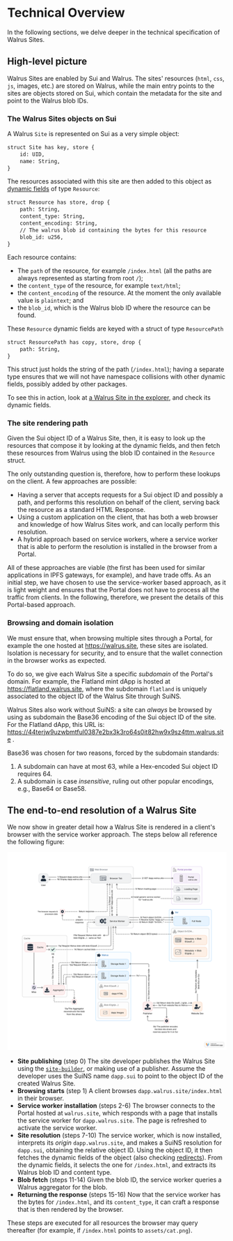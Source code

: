 # Technical Overview

In the following sections, we delve deeper in the technical specification of Walrus Sites.

## High-level picture

Walrus Sites are enabled by Sui and Walrus.  The sites' resources (`html`, `css`, `js`, images,
etc.) are stored on Walrus, while the main entry points to the sites are objects stored on Sui,
which contain the metadata for the site and point to the Walrus blob IDs.

### The Walrus Sites objects on Sui

A Walrus `Site` is represented on Sui as a very simple object:

``` move
struct Site has key, store {
    id: UID,
    name: String,
}
```

The resources associated with this site are then added to this object as [dynamic
fields](https://docs.sui.io/concepts/dynamic-fields/) of type `Resource`:

``` move
struct Resource has store, drop {
    path: String,
    content_type: String,
    content_encoding: String,
    // The walrus blob id containing the bytes for this resource
    blob_id: u256,
}
```

Each resource contains:

- The `path` of the resource, for example `/index.html` (all the paths are always represented as
  starting from root `/`);
- the `content_type` of the resource, for example `text/html`;
- the `content_encoding` of the resource. At the moment the only available value is `plaintext`; and
- the `blob_id`, which is the Walrus blob ID where the resource can be found.

These `Resource` dynamic fields are keyed with a struct of type `ResourcePath`

``` move
struct ResourcePath has copy, store, drop {
    path: String,
}
```

This struct just holds the string of the path (`/index.html`); having a separate type ensures that
we will not have namespace collisions with other dynamic fields, possibly added by other packages.

To see this in action, look at [a Walrus Site in the
explorer](https://suiscan.xyz/testnet/object/0x049b6d3f34789904efcc20254400b7dca5548ee35cd7b5b145a211f85b2532fa),
and check its dynamic fields.

### The site rendering path

Given the Sui object ID of a Walrus Site, then, it is easy to look up the resources that compose it
by looking at the dynamic fields, and then fetch these resources from Walrus using the blob ID
contained in the `Resource` struct.

The only outstanding question is, therefore, how to perform these lookups on the client. A few
approaches are possible:

- Having a server that accepts requests for a Sui object ID and possibly a path, and performs this
  resolution on behalf of the client, serving back the resource as a standard HTML Response.
- Using a custom application on the client, that has both a web browser and knowledge of how Walrus
  Sites work, and can locally perform this resolution.
- A hybrid approach based on service workers, where a service worker that is able to perform the
  resolution is installed in the browser from a Portal.

All of these approaches are viable (the first has been used for similar applications in IPFS
gateways, for example), and have trade offs. As an initial step, we have chosen to use the
service-worker based approach, as it is light weight and ensures that the Portal does not have to
process all the traffic from clients. In the following, therefore, we present the details of this
Portal-based approach.

### Browsing and domain isolation

We must ensure that, when browsing multiple sites through a Portal, for example the one hosted at
<https://walrus.site>, these sites are isolated. Isolation is necessary for security, and to ensure
that the wallet connection in the browser works as expected.

To do so, we give each Walrus Site a specific _subdomain_ of the Portal's domain. For example, the
Flatland mint dApp is hosted at <https://flatland.walrus.site>, where the subdomain `flatland` is
uniquely associated to the object ID of the Walrus Site through SuiNS.

Walrus Sites also work without SuiNS: a site can _always_ be browsed by using as subdomain the
Base36 encoding of the Sui object ID of the site. For the Flatland dApp, this URL is:
<https://44terjw9uzwbmtful0387e2bx3k3ro64s0it82hw9x9sz4ttm.walrus.site> .

Base36 was chosen for two reasons, forced by the subdomain standards:

1. A subdomain can have at most 63, while a Hex-encoded Sui object ID requires 64.
1. A subdomain is case _insensitive_, ruling out other popular encodings, e.g., Base64 or Base58.

## The end-to-end resolution of a Walrus Site

We now show in greater detail how a Walrus Site is rendered in a client's browser with the service
worker approach. The steps below all reference the following figure:

![Walrus Site resolution](../assets/walrus-site-diagram.svg)

- **Site publishing** (step 0) The site developer publishes the Walrus Site using the
  [`site-builder`](./site-builder.md), or making use of a publisher. Assume the developer uses the
  SuiNS name `dapp.sui` to point to the object ID of the created Walrus Site.
- **Browsing starts** (step 1) A client browses `dapp.walrus.site/index.html` in their browser.
- **Service worker installation** (steps 2-6) The browser connects to the Portal hosted at
  `walrus.site`, which responds with a page that installs the service worker for
  `dapp.walrus.site`. The page is refreshed to activate the service worker.
- **Site resolution** (steps 7-10) The service worker, which is now installed, interprets its
  _origin_ `dapp.walrus.site`, and makes a SuiNS resolution for `dapp.sui`, obtaining the relative
  object ID. Using the object ID, it then fetches the dynamic fields of the object (also checking
  [redirects](./portal.md)). From the dynamic fields, it selects the one for `/index.html`, and
  extracts its Walrus blob ID and content type.
- **Blob fetch** (steps 11-14) Given the blob ID, the service worker queries a Walrus aggregator for
  the blob.
- **Returning the response** (steps 15-16) Now that the service worker has the bytes for
  `/index.html`, and its `content_type`, it can craft a response that is then rendered by the
  browser.

These steps are executed for all resources the browser may query thereafter (for example, if
`/index.html` points to `assets/cat.png`).
